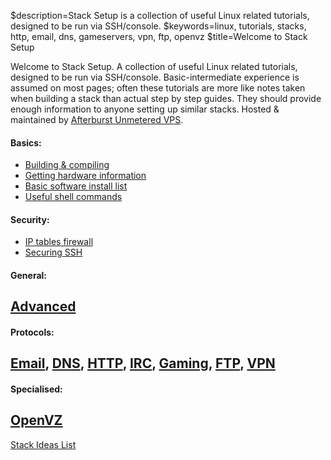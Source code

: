 $description=Stack Setup is a collection of useful Linux related tutorials, designed to be run via SSH/console.
$keywords=linux, tutorials, stacks, http, email, dns, gameservers, vpn, ftp, openvz
$title=Welcome to Stack Setup

Welcome to Stack Setup. A collection of useful Linux related tutorials, designed to be run via SSH/console. Basic-intermediate experience is assumed on most pages; often these tutorials are more like notes taken when building a stack than actual step by step guides. They should provide enough information to anyone setting up similar stacks. Hosted & maintained by [Afterburst Unmetered VPS](http://afterburst.com).

#### Basics:

+ [Building & compiling](/Basics/BuildCompile)
+ [Getting hardware information](/Basics/HardwareInformation)
+ [Basic software install list](/Basics/Software)
+ [Useful shell commands](/Basics/UsefulShellCommands)

#### Security:

+ [IP tables firewall](/Security/Firewall)
+ [Securing SSH](/Security/SecureSSH)


#### General:
## [Advanced](/Advanced)

#### Protocols:
## [Email](/Email), [DNS](/DNS), [HTTP](/HTTP), [IRC](/IRC), [Gaming](/Gaming), [FTP](/FTP), [VPN](/VPN)

#### Specialised:
## [OpenVZ](/OpenVZ)

[Stack Ideas List](/ideas)